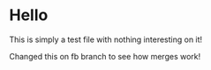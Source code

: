 Hello
=====
This is simply a test file with nothing interesting on it!

Changed this on fb branch to see how merges work!



